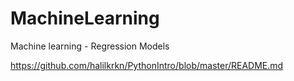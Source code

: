 # MachineLearning
Machine learning - Regression Models

https://github.com/halilkrkn/PythonIntro/blob/master/README.md
